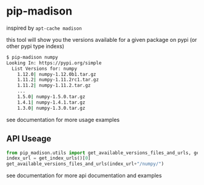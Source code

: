 # pip-madison

inspired by `apt-cache madison`

this tool will show you the versions available for a given
package on pypi (or other pypi type indexs)

```bash
$ pip-madison numpy
Looking In: https://pypi.org/simple
  List Versions for: numpy
    1.12.0| numpy-1.12.0b1.tar.gz
    1.11.2| numpy-1.11.2rc1.tar.gz
    1.11.2| numpy-1.11.2.tar.gz
    ...
    1.5.0| numpy-1.5.0.tar.gz
    1.4.1| numpy-1.4.1.tar.gz
    1.3.0| numpy-1.3.0.tar.gz
```
see documentation for more usage examples

## API Useage

```python
from pip_madison.utils import get_available_versions_files_and_urls, get_index_urls
index_url = get_index_urls()[0]
get_available_versions_files_and_urls(index_url+"/numpy/")
```

see documentation for more api documentation and examples
